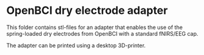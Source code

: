 # OpenBCI dry electrode adapter
This folder contains stl-files for an adapter that enables the use of the spring-loaded dry 
electrodes from OpenBCI with a standard fNIRS/EEG cap.

The adapter can be printed using a desktop 3D-printer.
